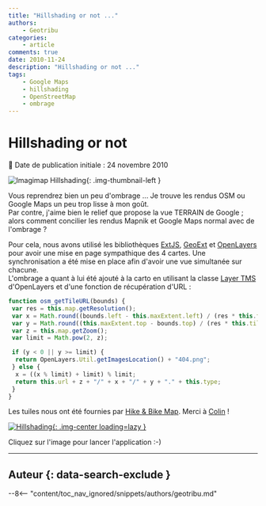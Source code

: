 ```yaml
---
title: "Hillshading or not ..."
authors:
    - Geotribu
categories:
    - article
comments: true
date: 2010-11-24
description: "Hillshading or not ..."
tags:
    - Google Maps
    - hillshading
    - OpenStreetMap
    - ombrage
---
```


# Hillshading or not

:calendar: Date de publication initiale : 24 novembre 2010

![Imagimap Hillshading](https://cdn.geotribu.fr/img/logos-icones/divers/imagimap.png){: .img-thumbnail-left }

Vous reprendrez bien un peu d'ombrage ... Je trouve les rendus OSM ou Google Maps un peu trop lisse à mon goût.  
Par contre, j'aime bien le relief que propose la vue TERRAIN de Google ; alors comment concilier les rendus Mapnik et Google Maps normal avec de l'ombrage ?

Pour cela, nous avons utilisé les bibliothèques [ExtJS](http://www.sencha.com/products/js/), [GeoExt](http://www.geoext.org/) et [OpenLayers](https://openlayers.org/) pour avoir une mise en page sympathique des 4 cartes. Une synchronisation a été mise en place afin d'avoir une vue simultanée sur chacune.  
L'ombrage a quant à lui été ajouté à la carto en utilisant la classe [Layer TMS](http://dev.openlayers.org/releases/OpenLayers-2.10/doc/apidocs/files/OpenLayers/Layer/TMS-js.html) d'OpenLayers et d'une fonction de récupération d'URL :  

```javascript
function osm_getTileURL(bounds) {
 var res = this.map.getResolution();
 var x = Math.round((bounds.left - this.maxExtent.left) / (res * this.tileSize.w));
 var y = Math.round((this.maxExtent.top - bounds.top) / (res * this.tileSize.h));
 var z = this.map.getZoom();
 var limit = Math.pow(2, z);

 if (y < 0 || y >= limit) {
  return OpenLayers.Util.getImagesLocation() + "404.png";
 } else {
  x = ((x % limit) + limit) % limit;
  return this.url + z + "/" + x + "/" + y + "." + this.type;
 }
}
```

Les tuiles nous ont été fournies par [Hike & Bike Map](http://hikebikemap.de/). Merci à [Colin](https://www.openstreetmap.org/user/ColinMarquardt) !

[![Hillshading](https://cdn.geotribu.fr/img/articles-blog-rdp/articles/2010/hillshading_imagimap.png "Hillshading"){: .img-center loading=lazy }](http://geotribu.net/applications/hillshading/)

Cliquez sur l'image pour lancer l'application :-)

----

## Auteur {: data-search-exclude }

--8<-- "content/toc_nav_ignored/snippets/authors/geotribu.md"
